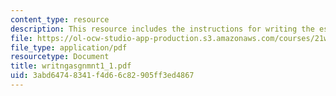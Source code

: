 ```yaml
---
content_type: resource
description: This resource includes the instructions for writing the essay assignment.
file: https://ol-ocw-studio-app-production.s3.amazonaws.com/courses/21w-730-4-expository-writing-analyzing-mass-media-spring-2001/3abd64748341f4d66c82905ff3ed4867_writngasgnmnt1_1.pdf
file_type: application/pdf
resourcetype: Document
title: writngasgnmnt1_1.pdf
uid: 3abd6474-8341-f4d6-6c82-905ff3ed4867
---
```

